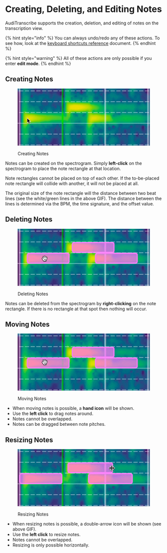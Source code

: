 # Creating, Deleting, and Editing Notes

AudiTranscribe supports the creation, deletion, and editing of notes on the transcription view.

{% hint style="info" %}
You can always undo/redo any of these actions. To see how, look at
the [keyboard shortcuts reference](keyboard-shortcuts.md) document.
{% endhint %}

{% hint style="warning" %}
All of these actions are only possible if you enter **edit mode**.
{% endhint %}

## Creating Notes

<figure><img src="img/create-notes.gif" alt=""><figcaption><p>Creating Notes</p></figcaption></figure>

Notes can be created on the spectrogram. Simply **left-click** on the spectrogram to place the note rectangle at that
location.

Note rectangles cannot be placed on top of each other. If the to-be-placed note rectangle will collide with another, it
will not be placed at all.

The original size of the note rectangle will the distance between two beat lines (see the white/green lines in the above
GIF). The distance between the lines is determined via the BPM, the time signature, and the offset value.

## Deleting Notes

<figure><img src="img/delete-notes.gif" alt=""><figcaption><p>Deleting Notes</p></figcaption></figure>

Notes can be deleted from the spectrogram by **right-clicking** on the note rectangle. If there is no rectangle at that
spot then nothing will occur.

## Moving Notes

<figure><img src="img/moving-notes.gif" alt=""><figcaption><p>Moving Notes</p></figcaption></figure>

* When moving notes is possible, a **hand icon** will be shown.
* Use the **left click** to drag notes around.
* Notes cannot be overlapped.
* Notes can be dragged between note pitches.

## Resizing Notes

<figure><img src="img/resizing-notes.gif" alt=""><figcaption><p>Resizing Notes</p></figcaption></figure>

* When resizing notes is possible, a double-arrow icon will be shown (see above GIF).
* Use the **left click** to resize notes.
* Notes cannot be overlapped.
* Resizing is only possible horizontally.
